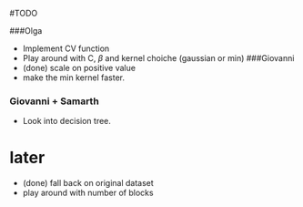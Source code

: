 #TODO

###Olga
* Implement CV function
* Play around with C, $\beta$ and kernel choiche (gaussian or min)
###Giovanni
*  (done) scale on positive value
*  make the min kernel faster.
### Giovanni + Samarth
*  Look into decision tree.

# later
*  (done) fall back on original dataset
*  play around with number of blocks
